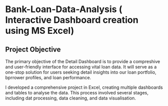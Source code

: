 # Bank-Loan-Data-Analysis ( Interactive Dashboard creation using MS Excel)
## Project Objective
The primary objective of the Detail Dashboard is to provide a compreshive and user-friendly interface for accessing vital loan data. It will serve as a one-stop solution for users seeking detail insights into our loan portfolio, bprrower profiles, and loan performance.

I developed a comprehensive project in Excel, creating multiple dashboards and tables to analyse the data. This process involved several stages, including dat processing, data cleaning, and data visualisation.
